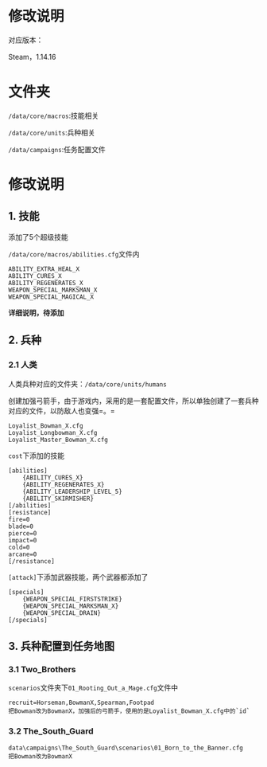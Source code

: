 # 修改说明

对应版本：

Steam，1.14.16

# 文件夹

`/data/core/macros`:技能相关

`/data/core/units`:兵种相关

`/data/campaigns`:任务配置文件

# 修改说明

## 1. 技能

添加了5个超级技能

`/data/core/macros/abilities.cfg`文件内

```
ABILITY_EXTRA_HEAL_X
ABILITY_CURES_X
ABILITY_REGENERATES_X
WEAPON_SPECIAL_MARKSMAN_X
WEAPON_SPECIAL_MAGICAL_X
```

**详细说明，待添加**

## 2. 兵种

### 2.1 人类

人类兵种对应的文件夹：`/data/core/units/humans`

创建加强弓箭手，由于游戏内，采用的是一套配置文件，所以单独创建了一套兵种对应的文件，以防敌人也变强=。=

```
Loyalist_Bowman_X.cfg
Loyalist_Longbowman_X.cfg
Loyalist_Master_Bowman_X.cfg
```

`cost`下添加的技能

```
[abilities]
    {ABILITY_CURES_X}
    {ABILITY_REGENERATES_X}
    {ABILITY_LEADERSHIP_LEVEL_5}
    {ABILITY_SKIRMISHER}
[/abilities]
[resistance]
fire=0
blade=0
pierce=0
impact=0
cold=0
arcane=0
[/resistance]
```

`[attack]`下添加武器技能，两个武器都添加了

```
[specials]
    {WEAPON_SPECIAL_FIRSTSTRIKE}
    {WEAPON_SPECIAL_MARKSMAN_X}
    {WEAPON_SPECIAL_DRAIN}
[/specials]
```

## 3. 兵种配置到任务地图

### 3.1 Two_Brothers

`scenarios`文件夹下`01_Rooting_Out_a_Mage.cfg`文件中

```
recruit=Horseman,BowmanX,Spearman,Footpad
把Bowman改为BowmanX，加强后的弓箭手，使用的是Loyalist_Bowman_X.cfg中的`id`
```

### 3.2 The_South_Guard

```
data\campaigns\The_South_Guard\scenarios\01_Born_to_the_Banner.cfg
把Bowman改为BowmanX
```
